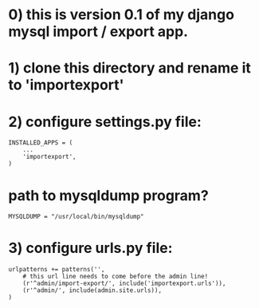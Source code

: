 # 0) this is version 0.1 of my django mysql import / export app.

# 1) clone this directory and rename it to 'importexport'

# 2) configure settings.py file:

```
INSTALLED_APPS = (
    ...
    'importexport',
)
```

# path to mysqldump program?

```
MYSQLDUMP = "/usr/local/bin/mysqldump"
```

# 3) configure urls.py file:

```
urlpatterns += patterns('',
    # this url line needs to come before the admin line!
    (r'^admin/import-export/', include('importexport.urls')),
    (r'^admin/', include(admin.site.urls)),
)
```
